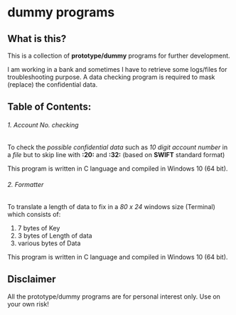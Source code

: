 # dummy programs

## What is this?
This is a collection of **prototype/dummy** programs for further development.

I am working in a bank and sometimes I have to retrieve some logs/files for troubleshooting purpose.
A data checking program is required to mask (replace) the confidential data.

## Table of Contents:
###### 1. Account No. checking
To check the _possible confidential data_ such as _10 digit account number_ in a *file* 
but to skip line with **:20:** and **:32:** (based on **SWIFT** standard format)

This program is written in C language and compiled in Windows 10 (64 bit).

###### 2. Formatter
To translate a length of data to fix in a *80 x 24* windows size (Terminal) which consists of:
1. 7 bytes of Key
2. 3 bytes of Length of data
3. various bytes of Data

This program is written in C language and compiled in Windows 10 (64 bit).

## Disclaimer
All the prototype/dummy programs are for personal interest only.
Use on your own risk!

